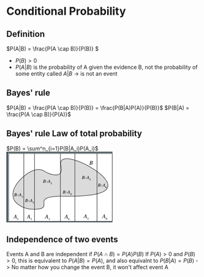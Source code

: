 # Conditional Probability

## Definition
$P(A|B) = \frac{P(A \cap B)}{P(B)} $

+ $P(B) > 0$
+ $P (A|B)$ is the probability of A given the evidence B, not the probability of some entity called $A|B$ -> is not an event

## Bayes' rule
$P(A|B) = \frac{P(A \cap B)}{P(B)} = \frac{P(B|A)P(A)}{P(B)}$
$P(B|A) = \frac{P(A \cap B)}{P(A)}$

## Bayes' rule Law of total probability
$P(B) = \sum^n_{i=1}P(B|A_i)P(A_i)$
![](img/2.1.png)

## Independence of two events
Events A and B are independent if $P(A \cap B) = P(A)P(B)$
If $P(A) > 0$ and $P(B) >0$, this is equivalent to $P(A|B) = P(A)$, and also equivalnt to $P(B|A) = P(B)$
-> No matter how you change the event B, it won't affect event A
